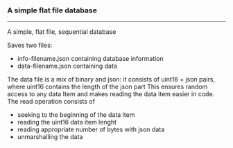 ### A simple flat file database ###
-----------


A simple, flat file, sequential database 

Saves two files:
  - info-filename.json
    containing database information
  - data-filename.json
    containing data

The data file is a mix of binary and json:
it consists of uint16 + json pairs, where uint16 contains the length of the json part
This ensures random access to any data Item and makes reading the data item easier in code. The read operation consists of
- seeking to the beginning of the data item
- reading the uint16 data item lenght
- reading appropriate number of bytes with json data
- unmarshalling the data



